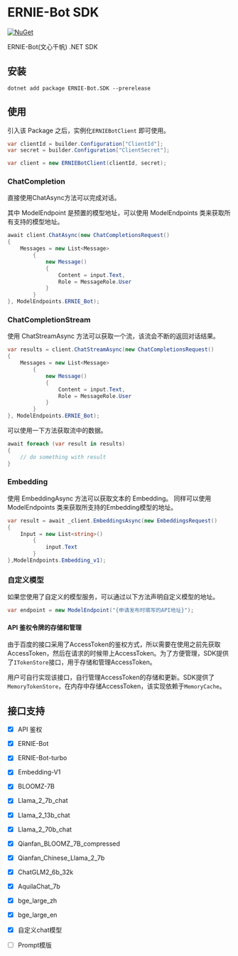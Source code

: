 ﻿# ERNIE-Bot SDK

[![NuGet](https://img.shields.io/nuget/v/ERNIE-Bot.SDK?label=sdk)](https://www.nuget.org/packages/ERNIE-Bot.SDK/)

ERNIE-Bot(文心千帆) .NET SDK

## 安装

```
dotnet add package ERNIE-Bot.SDK --prerelease
```

## 使用 

引入该 Package 之后，实例化`ERNIEBotClient` 即可使用。

```csharp
var clientId = builder.Configuration["ClientId"];
var secret = builder.Configuration["ClientSecret"];

var client = new ERNIEBotClient(clientId, secret);
```

### ChatCompletion 

直接使用ChatAsync方法可以完成对话。

其中 ModelEndpoint 是预置的模型地址，可以使用 ModelEndpoints 类来获取所有支持的模型地址。

```csharp
await client.ChatAsync(new ChatCompletionsRequest()
{
    Messages = new List<Message>
        {
            new Message()
            {
                Content = input.Text,
                Role = MessageRole.User
            }
        }
}, ModelEndpoints.ERNIE_Bot);
```

### ChatCompletionStream

使用 ChatStreamAsync 方法可以获取一个流，该流会不断的返回对话结果。

```csharp
var results = client.ChatStreamAsync(new ChatCompletionsRequest()
{
    Messages = new List<Message>
        {
            new Message()
            {
                Content = input.Text,
                Role = MessageRole.User
            }
        }
}, ModelEndpoints.ERNIE_Bot);

```

可以使用一下方法获取流中的数据。

```csharp
await foreach (var result in results)
{
    // do something with result
}
```

### Embedding

使用 EmbeddingAsync 方法可以获取文本的 Embedding。
同样可以使用 ModelEndpoints 类来获取所支持的Embedding模型的地址。

```csharp
var result = await _client.EmbeddingsAsync(new EmbeddingsRequest()
{
    Input = new List<string>()
        {
            input.Text
        }
},ModelEndpoints.Embedding_v1);
```

### 自定义模型

如果您使用了自定义的模型服务，可以通过以下方法声明自定义模型的地址。

```csharp
var endpoint = new ModelEndpoint("{申请发布时填写的API地址}");
```


#### API 鉴权令牌的存储和管理

由于百度的接口采用了AccessToken的鉴权方式，所以需要在使用之前先获取AccessToken，然后在请求的时候带上AccessToken。为了方便管理，SDK提供了`ITokenStore`接口，用于存储和管理AccessToken。

用户可自行实现该接口，自行管理AccessToken的存储和更新。SDK提供了`MemoryTokenStore`，在内存中存储AccessToken，该实现依赖于`MemoryCache`。


## 接口支持

- [x] API 鉴权
- [x] ERNIE-Bot
- [x] ERNIE-Bot-turbo
- [x] Embedding-V1
- [x] BLOOMZ-7B
- [x] Llama_2_7b_chat
- [x] Llama_2_13b_chat
- [x] Llama_2_70b_chat
- [x] Qianfan_BLOOMZ_7B_compressed
- [x] Qianfan_Chinese_Llama_2_7b
- [x] ChatGLM2_6b_32k
- [x] AquilaChat_7b
- [x] bge_large_zh
- [x] bge_large_en
- [x] 自定义chat模型
- [ ] Prompt模版


